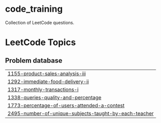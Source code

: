 # code_training
Collection of LeetCode questions.

<!---LeetCode Topics Start-->
# LeetCode Topics
## Problem database
|  |
| ------- |
| [1155-product-sales-analysis-iii](https://github.com/SolCat/code_training/tree/master/1155-product-sales-analysis-iii) |
| [1292-immediate-food-delivery-ii](https://github.com/SolCat/code_training/tree/master/1292-immediate-food-delivery-ii) |
| [1317-monthly-transactions-i](https://github.com/SolCat/code_training/tree/master/1317-monthly-transactions-i) |
| [1338-queries-quality-and-percentage](https://github.com/SolCat/code_training/tree/master/1338-queries-quality-and-percentage) |
| [1773-percentage-of-users-attended-a-contest](https://github.com/SolCat/code_training/tree/master/1773-percentage-of-users-attended-a-contest) |
| [2495-number-of-unique-subjects-taught-by-each-teacher](https://github.com/SolCat/code_training/tree/master/2495-number-of-unique-subjects-taught-by-each-teacher) |
<!---LeetCode Topics End-->
